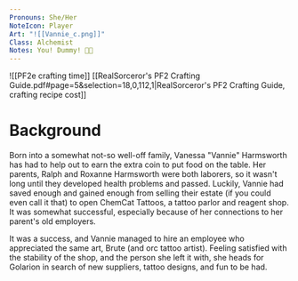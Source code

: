 ```yaml
---
Pronouns: She/Her
NoteIcon: Player
Art: "![[Vannie_c.png]]"
Class: Alchemist
Notes: You! Dummy! 🤢💥
---
```

![[PF2e crafting time]]
[[RealSorceror's PF2 Crafting Guide.pdf#page=5&selection=18,0,112,1|RealSorceror's PF2 Crafting Guide, crafting recipe cost]]

# Background

Born into a somewhat not-so well-off family, Vanessa "Vannie" Harmsworth has had to help out to earn the extra coin to put food on the table. Her parents, Ralph and Roxanne Harmsworth were both laborers, so it wasn't long until they developed health problems and passed. Luckily, Vannie had saved enough and gained enough from selling their estate (if you could even call it that) to open ChemCat Tattoos, a tattoo parlor and reagent shop. It was somewhat successful, especially because of her connections to her parent's old employers.

It was a success, and Vannie managed to hire an employee who appreciated the same art, Brute (and orc tattoo artist). Feeling satisfied with the stability of the shop, and the person she left it with, she heads for Golarion in search of new suppliers, tattoo designs, and fun to be had.